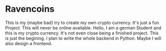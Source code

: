 # Ravencoins
This is my (maybe bad) try to create my own crypto currency. It's just a fun Project. This will never be online available.
Hello, I am a german Student and this is my crypto currency.
It's not even close being a finished project. This is just the begining. I plan to write the
whole backend in Python. Maybe I will also design a frontend.  
